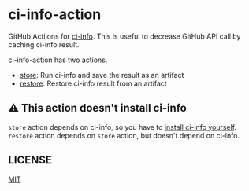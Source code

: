 # ci-info-action

GitHub Actiions for [ci-info](https://github.com/suzuki-shunsuke/ci-info).
This is useful to decrease GitHub API call by caching ci-info result.

ci-info-action has two actions.

* [store](store): Run ci-info and save the result as an artifact
* [restore](restore): Restore ci-info result from an artifact

## :warning: This action doesn't install ci-info

`store` action depends on ci-info, so you have to [install ci-info yourself](https://github.com/suzuki-shunsuke/ci-info#install).
`restore` action depends on `store` action, but doesn't depend on ci-info.

## LICENSE

[MIT](LICENSE)
